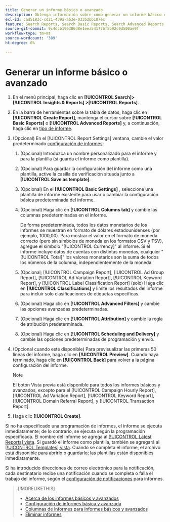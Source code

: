 ```yaml
---
title: Generar un informe básico o avanzado
description: Obtenga información sobre cómo generar un informe básico o avanzado personalizado.
exl-id: cad5183c-cd21-439a-ab3e-033b2bb187ec
feature: Search Reports, Search Basic Reports, Search Advanced Reports
source-git-commit: 9c4dcb19e386d8e1eea541776f5b92c9d500ae9f
workflow-type: tm+mt
source-wordcount: '389'
ht-degree: 0%

---
```


# Generar un informe básico o avanzado

1. En el menú principal, haga clic en **[!UICONTROL Search]> [!UICONTROL Insights & Reports] >[!UICONTROL Reports]**.

1. En la barra de herramientas sobre la tabla de datos, haga clic en **[!UICONTROL Create Report]**, mantenga el cursor sobre **[!UICONTROL Basic Reports]** o **[!UICONTROL Advanced Reports]** y, a continuación, haga clic en [tipo de informe](/help/search-social-commerce/reports/management/basic-advanced/basic-advanced-report-about.md).

1. (Opcional) En el [!UICONTROL Report Settings] ventana, cambie el valor predeterminado [configuración de informes](basic-advanced-report-settings.md):

   1. (Opcional) Introduzca un nombre personalizado para el informe y para la plantilla (si guarda el informe como plantilla).

   1. (Opcional) Para guardar la configuración del informe como una plantilla, active la casilla de verificación situada junto a **[!UICONTROL Save as template]**.

   1. (Opcional) En el **[!UICONTROL Basic Settings]** , seleccione una plantilla de informe existente para usar o cambiar la configuración básica predeterminada del informe.

   1. (Opcional) Haga clic en **[!UICONTROL Columns tab]** y cambie las columnas predeterminadas en el informe.

      De forma predeterminada, todos los datos monetarios de los informes se muestran en formato de dólares estadounidenses (por ejemplo, 1000,00). Para mostrar el valor en el formato de moneda correcto (pero sin símbolos de moneda en los formatos CSV y TSV), agregue el símbolo &quot;[!UICONTROL Currency]&quot; al informe. Si el informe incluye datos de cuentas con distintas monedas, cualquier &quot;[!UICONTROL Total]&quot; los valores monetarios son la suma de todos los números de la columna, independientemente de la moneda.

   1. (Opcional; [!UICONTROL Campaign Report], [!UICONTROL Ad Group Report], [!UICONTROL Ad Variation Report], [!UICONTROL Keyword Report], y [!UICONTROL Label Classification Report] (solo) Haga clic en **[!UICONTROL Classifications]** y limite los resultados del informe para incluir solo clasificaciones de etiquetas específicas.

   1. (Opcional) Haga clic en **[!UICONTROL Advanced Filters]** y cambie las opciones avanzadas predeterminadas.

   1. (Opcional) Haga clic en **[!UICONTROL Attribution]** y cambie la regla de atribución predeterminada.

   1. (Opcional) Haga clic en **[!UICONTROL Scheduling and Delivery]** y cambie las opciones predeterminadas de programación y envío.

1. (Opcional cuando esté disponible) Para previsualizar las primeras 50 líneas del informe, haga clic en **[!UICONTROL Preview]**. Cuando haya terminado, haga clic en **[!UICONTROL Back]** para volver a la página configuración del informe.

   >[!NOTE]
   >
   >El botón Vista previa está disponible para todos los informes básicos y avanzados, excepto para el [!UICONTROL Campaign Hourly Report], [!UICONTROL Ad Variation Report], [!UICONTROL Keyword Report], [!UICONTROL Domain Referral Report], y [!UICONTROL Transaction Report].

1. Haga clic **[!UICONTROL Create]**.

Si no ha especificado una programación de informes, el informe se ejecuta inmediatamente; de lo contrario, se ejecuta según la programación especificada. El nombre del informe se agrega al [[!UICONTROL Latest Reports] vista](/help/search-social-commerce/reports/report-about.md). Si guardó el informe como plantilla, también se agregará al [[!UICONTROL Templates] vista](/help/search-social-commerce/reports/report-about.md). Cuando se completa el informe, el archivo está disponible para abrirlo o guardarlo; las plantillas están disponibles inmediatamente.

Si ha introducido direcciones de correo electrónico para la notificación, cada destinatario recibe una notificación cuando se completa o falla el trabajo del informe, según el [configuración de notificaciones](/help/search-social-commerce/notifications/notification-edit.md) para informes.

>[!MORELIKETHIS]
>
>* [Acerca de los informes básicos y avanzados](/help/search-social-commerce/reports/management/basic-advanced/basic-advanced-report-about.md)
>* [Configuración de informes básica y avanzada](/help/search-social-commerce/reports/management/basic-advanced/basic-advanced-report-settings.md)
>* [Columnas de informes para informes básicos y avanzados](/help/search-social-commerce/reports/management/basic-advanced/basic-advanced-report-columns.md)
>* [Eliminar informes](/help/search-social-commerce/reports/management/report-delete.md)
